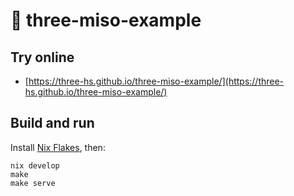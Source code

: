 # :ramen: three-miso-example

## Try online

- [https://three-hs.github.io/three-miso-example/](https://three-hs.github.io/three-miso-example/)


## Build and run

Install [Nix Flakes](https://nixos.wiki/wiki/Flakes), then:

```
nix develop
make
make serve
```

